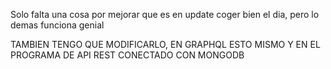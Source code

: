 Solo falta una cosa por mejorar que es en update coger bien el dia, pero lo demas funciona genial

TAMBIEN TENGO QUE MODIFICARLO, EN GRAPHQL ESTO MISMO Y EN EL PROGRAMA DE API REST CONECTADO CON MONGODB